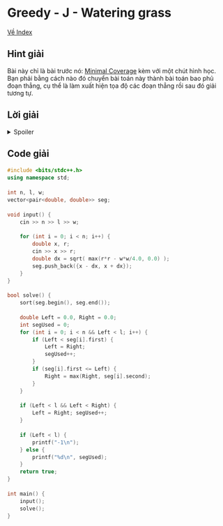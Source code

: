 # Greedy - J - Watering grass

[Về Index](index.md)

## Hint giải 
Bài này chỉ là bài trước nó: [Minimal Coverage](I_minimal-coverage.md) kèm với một chút hình học. Bạn phải bằng cách nào đó chuyển bài toán này thành bài toán bao phủ đoạn thẳng, cụ thể là làm xuất hiện tọa độ các đoạn thẳng rồi sau đó giải tương tự.

## Lời giải
<details>
    <summary> Spoiler </summary>
    <p align='center'>
    <img src = 'watering-grass-solution.png'>
    </p>

Ta sẽ tính `dx` sử dụng công thức Pythagoras với cạnh huyền là `R` và một cạnh đáy là `w/2`. Sau đó, chuyển đường tròn thành một đoạn thẳng `[x-dx, x+dx]`. Từ đó, ta có bài toán y chang như `Minimal Coverage`.
</details>

## Code giải
```cpp
#include <bits/stdc++.h>
using namespace std;

int n, l, w;
vector<pair<double, double>> seg;

void input() {
    cin >> n >> l >> w;

    for (int i = 0; i < n; i++) {
        double x, r; 
        cin >> x >> r;
        double dx = sqrt( max(r*r - w*w/4.0, 0.0) );
        seg.push_back({x - dx, x + dx});
    }
}

bool solve() {
    sort(seg.begin(), seg.end());

    double Left = 0.0, Right = 0.0;
    int segUsed = 0;
    for (int i = 0; i < n && Left < l; i++) {
        if (Left < seg[i].first) {
            Left = Right;
            segUsed++;
        }
        if (seg[i].first <= Left) {
            Right = max(Right, seg[i].second);
        }
    }

    if (Left < l && Left < Right) {
        Left = Right; segUsed++;
    }

    if (Left < l) {
        printf("-1\n");
    } else {
        printf("%d\n", segUsed);
    }
    return true;
}

int main() {
    input();
    solve();
}
```